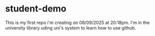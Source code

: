 # student-demo
This is my first repo i'm creating on 08/09/2025 at 20:18pm. I'm in the university library uding uni's system to learn how to use github.
